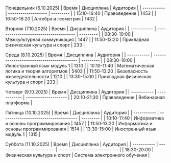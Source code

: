 Понедельник (6.10.2025)
| Время       | Дисциплина          | Аудитория |
| ----------- | ------------------- | --------- |
| 15:10-16:40 | Правоведение        | 1453      |
| 16:50-18:20 | Алгебра и геометрия | 1432      |

Вторник (7.10.2025)
| Время       | Дисциплина                             | Аудитория |
| ----------- | -------------------------------------- | --------- |
| 08:30-10:00 | Межкультурная коммуникация             | 1447      |
| 11:50-13:20 | Прикладная физическая культура и спорт | 233       |

Среда (8.10.2025)
| Время       | Дисциплина                                | Аудитория |
| ----------- | ----------------------------------------- | --------- |
| 08:30-10:00 | Инностранный язык модуль 1                | 1310      |
| 10:10-11:40 | Математическая логика и теория алгоритмов | 5403      |
| 11:50-13:20 | Безопасность жизнедеятельности            | 1210      |
| 13:30-15:00 | Прикладная физическая культура и спорт    | 233       |

Четверг (9.10.2025)
| Время       | Дисциплина   | Аудитория            |
| ----------- | ------------ | -------------------- |
| 20:10-21:30 | Правоведение | Вебинарная платформа |

Пятница (10.10.2025)
| Время       | Дисциплина                            | Аудитория |
| ----------- | ------------------------------------- | --------- |
| 10:10-11:40 | Информатика и основы программирования | 1457      |
| 11:50-13:20 | Информатика и основы программирования | 1514      |
| 13:30-15:00 | Иностранный язык модуль 1             | 1315      |

Суббота (11.10.2025)
| Время       | Дисциплина                  | Аудитория                     |
| ----------- | --------------------------- | ----------------------------- |
| 18:30-20:00 | Физическая культура и спорт | Система электронного обучения |